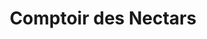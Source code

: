 ---
title: "Comptoir des Nectars"
url: /saint-martin-duriage/comptoir-des-nectars/
shop: Getränke
---